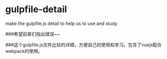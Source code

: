 # gulpfile-detail
make the gulpfile.js detail to help us to use and study

###希望前辈们指出错误~~

###这个gulpfile.js文件比较的详细，方便自己的使用和学习。包含了vuejs配合webpack的使用。